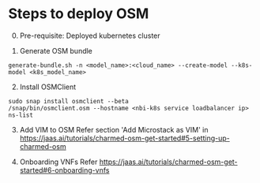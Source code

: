 # Steps to deploy OSM

0. Pre-requisite:
Deployed kubernetes cluster
 
1. Generate OSM bundle

```
generate-bundle.sh -n <model_name>:<cloud_name> --create-model --k8s-model <k8s_model_name>
```

2. Install OSMClient

```
sudo snap install osmclient --beta
/snap/bin/osmclient.osm --hostname <nbi-k8s service loadbalancer ip> ns-list
```

3. Add VIM to OSM
Refer section 'Add Microstack as VIM' in https://jaas.ai/tutorials/charmed-osm-get-started#5-setting-up-charmed-osm

4. Onboarding VNFs
Refer https://jaas.ai/tutorials/charmed-osm-get-started#6-onboarding-vnfs
